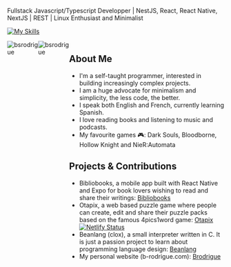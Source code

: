 Fullstack Javascript/Typescript Developper | NestJS, React, React Native, NextJS | REST | Linux Enthusiast and Minimalist 

[![My Skills](https://skillicons.dev/icons?i=js,html,css,ts,react,prisma,flutter,nest,linux,vim,figma,vite,bash,docker,firebase)](https://skillicons.dev)

<div style="display: flex; justify-content: space-between">
  <img style="flex:1" src="https://github-readme-stats.vercel.app/api/top-langs?username=bsrodrigue&show_icons=true&locale=en&layout=compact" alt="bsrodrigue" />
  <img style="flex:1" src="https://github-readme-streak-stats.herokuapp.com/?user=bsrodrigue&" alt="bsrodrigue" />
<div>

## About Me
- I'm a self-taught programmer, interested in building increasingly complex projects.
- I am a huge advocate for minimalism and simplicity, the less code, the better.
- I speak both English and French, currently learning Spanish.
- I love reading books and listening to music and podcasts.
- My favourite games 🎮: Dark Souls, Bloodborne, Hollow Knight and NieR:Automata

## Projects & Contributions
- Bibliobooks, a mobile app built with React Native and Expo for book lovers wishing to read and share their writings: [Bibliobooks](https://github.com/bsrodrigue/stalnov-native)
- Otapix, a web based puzzle game where people can create, edit and share their puzzle packs based on the famous 4pics1word game: [Otapix](https://github.com/bsrodrigue/otapix)                            [![Netlify Status](https://api.netlify.com/api/v1/badges/33938cc9-c126-43c1-9c93-659b98fb0b8f/deploy-status)](https://app.netlify.com/sites/dev-otapix/deploys)
- Beanlang (clox), a small interpreter written in C. It is just a passion project to learn about programming language design: [Beanlang](https://github.com/bsrodrigue/beanlang)
- My personal website (b-rodrigue.com): [Brodrigue](https://github.com/bsrodrigue/brodrigue)

